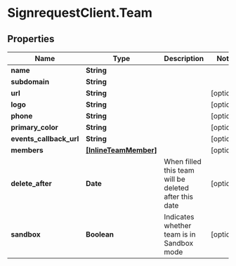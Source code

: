 # SignrequestClient.Team

## Properties
Name | Type | Description | Notes
------------ | ------------- | ------------- | -------------
**name** | **String** |  | 
**subdomain** | **String** |  | 
**url** | **String** |  | [optional] 
**logo** | **String** |  | [optional] 
**phone** | **String** |  | [optional] 
**primary_color** | **String** |  | [optional] 
**events_callback_url** | **String** |  | [optional] 
**members** | [**[InlineTeamMember]**](InlineTeamMember.md) |  | [optional] 
**delete_after** | **Date** | When filled this team will be deleted after this date | [optional] 
**sandbox** | **Boolean** | Indicates whether team is in Sandbox mode | [optional] 


